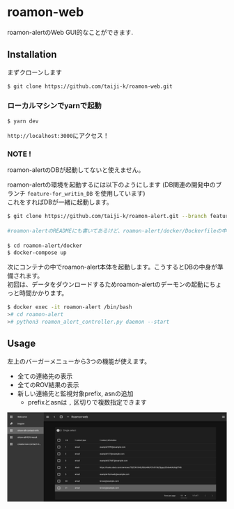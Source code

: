 # roamon-web
roamon-alertのWeb GUI的なことができます.  

## Installation
まずクローンします
```bash
$ git clone https://github.com/taiji-k/roamon-web.git
```
### ローカルマシンでyarnで起動
``` bash
$ yarn dev
```
`http://localhost:3000`にアクセス！

### NOTE !
roamon-alertのDBが起動してないと使えません。

roamon-alertの環境を起動するには以下のようにします (DB関連の開発中のブランチ `feature-for_writin_DB` を使用しています)  
これをすればDBが一緒に起動します。
```bash
$ git clone https://github.com/taiji-k/roamon-alert.git --branch feature-for_writin_DB

#roamon-alertのREADMEにも書いてあるけど、roamon-alert/docker/Dockerfileの中にgithubのユーザ名とパスワードを書くとこがあるので編集しておいてください

$ cd roamon-alert/docker
$ docker-compose up
```
次にコンテナの中でroamon-alert本体を起動します。こうするとDBの中身が準備されます。  
初回は、データをダウンロードするためroamon-alertのデーモンの起動にちょっと時間かかります。
```bash
$ docker exec -it roamon-alert /bin/bash
># cd roamon-alert
># python3 roamon_alert_controller.py daemon --start
```

## Usage
左上のバーガーメニューから3つの機能が使えます。
* 全ての連絡先の表示
* 全てのROV結果の表示
* 新しい連絡先と監視対象prefix, asnの追加
    * prefixとasnは `,` 区切りで複数指定できます

![エビフライトライアングル](README-images/screenshot-show-all-contact-info.png "サンプル")

